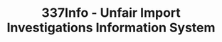 ---
bigquery: https://console.cloud.google.com/bigquery?p=patents-public-data&d=usitc_investigations&page=dataset&project=sheets-management-319211
citation: US International Trade Commission 337Info Unfair Import Investigations Information
  System
contributors: US International Trade Comission
cost: None
description: US International Trade Commission 337Info Unfair Import Investigations
  Information System contains data on investigations done under Section 337. Section
  337 declares the infringement of certain statutory intellectual property rights
  and other forms of unfair competition in import trade to be unlawful practices.
  Most Section 337 investigations involve allegations of patent or registered trademark
  infringement.
documentation: FAQ and tutorial available on the site
last_edit: Mon, 04 Apr 2022 19:10:40 GMT
location: https://pubapps2.usitc.gov/337external/
maintained_by: US International Trade Comission
schema_fields: '[''title'', ''respondent'', ''publication_number'', ''htsNumbers'',
  ''ouiiAttorney'', ''investigationNo'', ''gcAttorney'', ''aljAssigned'', ''markmanHearing'',
  ''targetDate'', ''endDateMarkmanHearing'', ''finalIdOnViolationDue'', ''teoIdDueDate'',
  ''patentNumber'', ''ouiiParticipation'', ''invUnfairAct'', ''currentActiveALJ'',
  ''investigationTermDate'', ''currentStatus'', ''id'', ''actualEndDateEvidHear'',
  ''trademarkNumbers'', ''cafcAppeals'', ''teoIdIssueDate'', ''finalDetViolation'',
  ''teoProceedingInvolved'', ''docketNo'', ''complainant'', ''scheduledEndDateEvidHear'',
  ''patentNumbers'', ''internalRemand'', ''teoReliefGranted'', ''lastUpdated'', ''issueDateOtherNonFinal'',
  ''finalIdOnViolationIssue'', ''copyrightNumbers'', ''scheduledStartDateEvidHear'',
  ''reportingRequirements'', ''startDateMarkmanHearing'', ''investigationType'', ''dateCreated'',
  ''actualStartDateEvidHear'', ''dateOfPublicationFrNotice'', ''dateComplaintFiled'',
  ''finalDetNoViolation'']'
shortname: unfair_import_investigations
tags:
- import
- legal
- trade
timeframe: 2008-2021 (prior to 2008 downloadable as a JSON file)
title: 337Info - Unfair Import Investigations Information System
uuid: 2721f5ec-e599-4890-9265-9706719fc71e
---